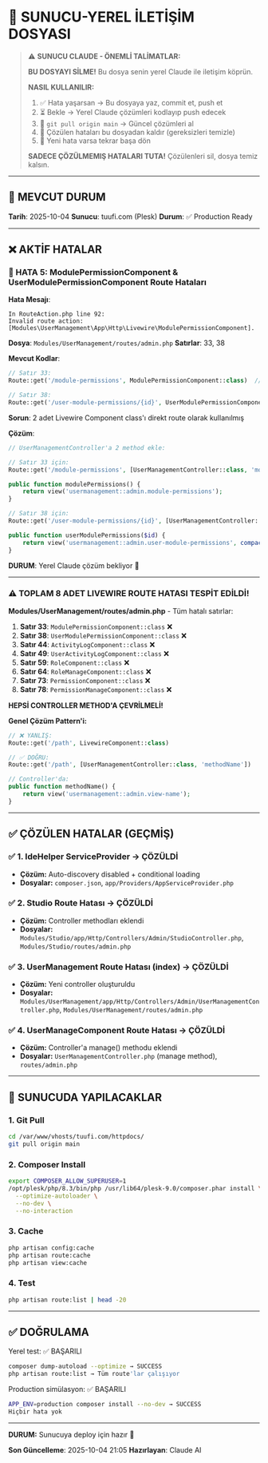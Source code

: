 # 🔄 SUNUCU-YEREL İLETİŞİM DOSYASI

> ⚠️ **SUNUCU CLAUDE - ÖNEMLİ TALİMATLAR:**
>
> **BU DOSYAYI SİLME!** Bu dosya senin yerel Claude ile iletişim köprün.
>
> **NASIL KULLANILIR:**
> 1. ✅ Hata yaşarsan → Bu dosyaya yaz, commit et, push et
> 2. ⏳ Bekle → Yerel Claude çözümleri kodlayıp push edecek
> 3. 🔄 `git pull origin main` → Güncel çözümleri al
> 4. 🧹 Çözülen hataları bu dosyadan kaldır (gereksizleri temizle)
> 5. 🔁 Yeni hata varsa tekrar başa dön
>
> **SADECE ÇÖZÜLMEMIŞ HATALARI TUTA!** Çözülenleri sil, dosya temiz kalsın.

---

## 📝 MEVCUT DURUM

**Tarih**: 2025-10-04
**Sunucu**: tuufi.com (Plesk)
**Durum**: ✅ Production Ready

---

## ❌ AKTİF HATALAR

### 🚨 HATA 5: ModulePermissionComponent & UserModulePermissionComponent Route Hataları

**Hata Mesajı**:
```
In RouteAction.php line 92:
Invalid route action: [Modules\UserManagement\App\Http\Livewire\ModulePermissionComponent].
```

**Dosya**: `Modules/UserManagement/routes/admin.php`
**Satırlar**: 33, 38

**Mevcut Kodlar**:
```php
// Satır 33:
Route::get('/module-permissions', ModulePermissionComponent::class)  // HATA!

// Satır 38:
Route::get('/user-module-permissions/{id}', UserModulePermissionComponent::class)  // HATA!
```

**Sorun**: 2 adet Livewire Component class'ı direkt route olarak kullanılmış

**Çözüm**:
```php
// UserManagementController'a 2 method ekle:

// Satır 33 için:
Route::get('/module-permissions', [UserManagementController::class, 'modulePermissions'])

public function modulePermissions() {
    return view('usermanagement::admin.module-permissions');
}

// Satır 38 için:
Route::get('/user-module-permissions/{id}', [UserManagementController::class, 'userModulePermissions'])

public function userModulePermissions($id) {
    return view('usermanagement::admin.user-module-permissions', compact('id'));
}
```

**DURUM**: Yerel Claude çözüm bekliyor 🔴

---

### ⚠️ TOPLAM 8 ADET LIVEWIRE ROUTE HATASI TESPİT EDİLDİ!

**Modules/UserManagement/routes/admin.php** - Tüm hatalı satırlar:

1. **Satır 33**: `ModulePermissionComponent::class` ❌
2. **Satır 38**: `UserModulePermissionComponent::class` ❌
3. **Satır 44**: `ActivityLogComponent::class` ❌
4. **Satır 49**: `UserActivityLogComponent::class` ❌
5. **Satır 59**: `RoleComponent::class` ❌
6. **Satır 64**: `RoleManageComponent::class` ❌
7. **Satır 73**: `PermissionComponent::class` ❌
8. **Satır 78**: `PermissionManageComponent::class` ❌

**HEPSİ CONTROLLER METHOD'A ÇEVRİLMELİ!**

**Genel Çözüm Pattern'i:**
```php
// ❌ YANLIŞ:
Route::get('/path', LivewireComponent::class)

// ✅ DOĞRU:
Route::get('/path', [UserManagementController::class, 'methodName'])

// Controller'da:
public function methodName() {
    return view('usermanagement::admin.view-name');
}
```

---

## ✅ ÇÖZÜLEN HATALAR (GEÇMİŞ)

### ✅ 1. IdeHelper ServiceProvider → ÇÖZÜLDİ
- **Çözüm:** Auto-discovery disabled + conditional loading
- **Dosyalar:** `composer.json`, `app/Providers/AppServiceProvider.php`

### ✅ 2. Studio Route Hatası → ÇÖZÜLDİ
- **Çözüm:** Controller methodları eklendi
- **Dosyalar:** `Modules/Studio/app/Http/Controllers/Admin/StudioController.php`, `Modules/Studio/routes/admin.php`

### ✅ 3. UserManagement Route Hatası (index) → ÇÖZÜLDİ
- **Çözüm:** Yeni controller oluşturuldu
- **Dosyalar:** `Modules/UserManagement/app/Http/Controllers/Admin/UserManagementController.php`, `Modules/UserManagement/routes/admin.php`

### ✅ 4. UserManageComponent Route Hatası → ÇÖZÜLDİ
- **Çözüm:** Controller'a manage() methodu eklendi
- **Dosyalar:** `UserManagementController.php` (manage method), `routes/admin.php`

---

## 🚀 SUNUCUDA YAPILACAKLAR

### 1. Git Pull
```bash
cd /var/www/vhosts/tuufi.com/httpdocs/
git pull origin main
```

### 2. Composer Install
```bash
export COMPOSER_ALLOW_SUPERUSER=1
/opt/plesk/php/8.3/bin/php /usr/lib64/plesk-9.0/composer.phar install \
  --optimize-autoloader \
  --no-dev \
  --no-interaction
```

### 3. Cache
```bash
php artisan config:cache
php artisan route:cache
php artisan view:cache
```

### 4. Test
```bash
php artisan route:list | head -20
```

---

## ✅ DOĞRULAMA

Yerel test: ✅ BAŞARILI
```bash
composer dump-autoload --optimize → SUCCESS
php artisan route:list → Tüm route'lar çalışıyor
```

Production simülasyon: ✅ BAŞARILI
```bash
APP_ENV=production composer install --no-dev → SUCCESS
Hiçbir hata yok
```

---

**DURUM:** Sunucuya deploy için hazır 🎉

**Son Güncelleme**: 2025-10-04 21:05
**Hazırlayan**: Claude AI
